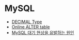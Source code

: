 MySQL
========================

- [DECIMAL Type](./decimal-data-type.md)
- [Online ALTER table](./online-alter-table.md)
- [MySQL 대기 현상을 유발하는 원인](./pending.md)
